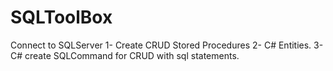 # SQLToolBox

Connect to SQLServer
1- Create CRUD Stored Procedures
2- C# Entities. 
3- C# create SQLCommand for CRUD with sql statements.

